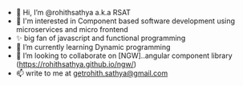 - 👋 Hi, I’m @rohithsathya a.k.a RSAT
- 👀 I'm interested in Component based software development using microservices and micro frontend
- ✨ big fan of javascript and functional programming
- 🌱 I’m currently learning Dynamic programming
- 💞️ I’m looking to collaborate on [NGW]..angular component library (https://rohithsathya.github.io/ngw/)
- 📫 write to me at getrohith.sathya@gmail.com

<!---
rohithsathya/rohithsathya is a ✨ special ✨ repository because its `README.md` (this file) appears on your GitHub profile.
You can click the Preview link to take a look at your changes.
--->
